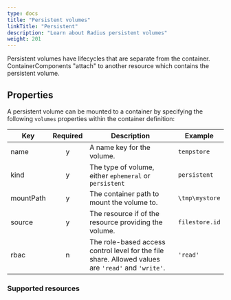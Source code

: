 ```yaml
---
type: docs
title: "Persistent volumes"
linkTitle: "Persistent"
description: "Learn about Radius persistent volumes"
weight: 201
---
```


Persistent volumes have lifecycles that are separate from the container. ContainerComponents "attach" to another resource which contains the persistent volume.

## Properties

A persistent volume can be mounted to a container by specifying the following `volumes` properties within the container definition:

| Key  | Required | Description | Example |
|------|:--------:|-------------|---------|
| name | y | A name key for the volume. | `tempstore`
| kind | y | The type of volume, either `ephemeral` or `persistent` | `persistent`
| mountPath | y | The container path to mount the volume to. | `\tmp\mystore`
| source | y | The resource if of the resource providing the volume. | `filestore.id`
| rbac | n | The role-based access control level for the file share. Allowed values are `'read'` and `'write'`. | `'read'`


### Supported resources

